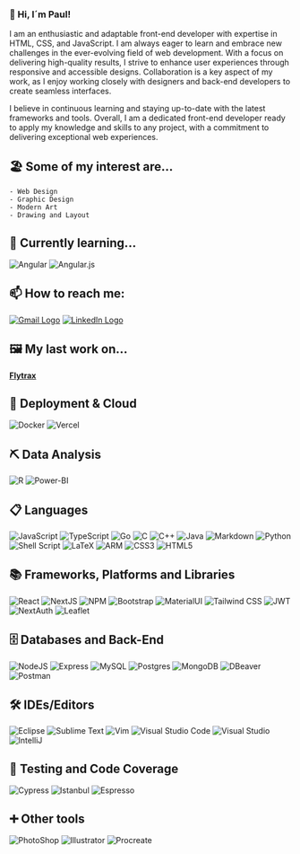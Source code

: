 ### 👋 Hi, I´m Paul!

I am an enthusiastic and adaptable front-end developer with expertise in HTML, CSS, and JavaScript. I am always eager to learn and embrace new challenges in the ever-evolving field of web development. With a focus on delivering high-quality results, I strive to enhance user experiences through responsive and accessible designs. Collaboration is a key aspect of my work, as I enjoy working closely with designers and back-end developers to create seamless interfaces.

I believe in continuous learning and staying up-to-date with the latest frameworks and tools. Overall, I am a dedicated front-end developer ready to apply my knowledge and skills to any project, with a commitment to delivering exceptional web experiences.

## 🏖️ Some of my interest are...

```
- Web Design
- Graphic Design
- Modern Art
- Drawing and Layout
```

## 🌱 Currently learning...

![Angular](https://img.shields.io/badge/angular-%23DD0031.svg?style=for-the-badge&logo=angular&logoColor=white) ![Angular.js](https://img.shields.io/badge/angular.js-%23E23237.svg?style=for-the-badge&logo=angularjs&logoColor=white)

## 📫 How to reach me:

<a href="mailto:paulhuszak@gmail.com"> <img alt="Gmail Logo" src="https://img.shields.io/badge/Gmail-D14836?style=for-the-badge&logo=gmail&logoColor=white"></a> <a href="https://www.linkedin.com/in/paul-huszak-2ba25115a/"> <img alt="LinkedIn Logo" src="https://img.shields.io/badge/LinkedIn-blue?style=for-the-badge&logo=linkedin&logoColor=white"></a>

## 🖼️ My last work on...

[**Flytrax**](https://www.flytrax.es)

## 🛬 Deployment & Cloud

![Docker](https://img.shields.io/badge/docker-%230db7ed.svg?style=for-the-badge&logo=docker&logoColor=white) ![Vercel](https://img.shields.io/badge/Vercel-black?style=for-the-badge&logo=Vercel&logoColor=white)

## ⛏ Data Analysis

![R](https://img.shields.io/badge/r-%23276DC3.svg?style=for-the-badge&logo=r&logoColor=white) ![Power-BI](https://img.shields.io/badge/power%20bi-orange?style=for-the-badge&logo=power%20bi)

## 📋 Languages

![JavaScript](https://img.shields.io/badge/javascript-%23323330.svg?style=for-the-badge&logo=javascript&logoColor=%23F7DF1E) ![TypeScript](https://img.shields.io/badge/-TypeScript-%23323330?style=for-the-badge&logo=typescript) ![Go](https://img.shields.io/badge/go-%2300ADD8.svg?style=for-the-badge&logo=go&logoColor=white) ![C](https://img.shields.io/badge/c-%2300599C.svg?style=for-the-badge&logo=c&logoColor=white) ![C++](https://img.shields.io/badge/c++-%2300599C.svg?style=for-the-badge&logo=c%2B%2B&logoColor=white) ![Java](https://img.shields.io/badge/java-%23ED8B00.svg?style=for-the-badge&logo=java&logoColor=white) ![Markdown](https://img.shields.io/badge/markdown-%23000000.svg?style=for-the-badge&logo=markdown&logoColor=white) ![Python](https://img.shields.io/badge/python-3670A0?style=for-the-badge&logo=python&logoColor=ffdd54) ![Shell Script](https://img.shields.io/badge/shell_script-%23121011.svg?style=for-the-badge&logo=gnu-bash&logoColor=white) ![LaTeX](https://img.shields.io/badge/latex-gray?style=for-the-badge&logo=latex&logoColor=white) ![ARM](https://img.shields.io/badge/arm-green?style=for-the-badge&logo=arm&logoColor=white) ![CSS3](https://img.shields.io/badge/css3-%231572B6.svg?style=for-the-badge&logo=css3&logoColor=white) ![HTML5](https://img.shields.io/badge/html5-%23E34F26.svg?style=for-the-badge&logo=html5&logoColor=white)

## 📚 Frameworks, Platforms and Libraries

![React](https://img.shields.io/badge/react-%2320232a.svg?style=for-the-badge&logo=react&logoColor=%2361DAFB) ![NextJS](https://img.shields.io/badge/nextjs-%2320232a.svg?style=for-the-badge&logo=react&logoColor=%2361DAFB) ![NPM](https://img.shields.io/badge/npm-%23E34F26?style=for-the-badge&logo=npm&logoColor=white) ![Bootstrap](https://img.shields.io/badge/bootstrap-%23563D7C.svg?style=for-the-badge&logo=bootstrap&logoColor=white) ![MaterialUI](https://img.shields.io/badge/mui-black.svg?style=for-the-badge&logo=mui&logoColor=%2361DAFB) ![Tailwind CSS](https://img.shields.io/badge/tailwind-blue.svg?style=for-the-badge&logo=tailwindcss&logoColor=white) ![JWT](https://img.shields.io/badge/JWT-black?style=for-the-badge&logo=JSON%20web%20tokens) ![NextAuth](https://img.shields.io/badge/nextauth-black?style=for-the-badge&logo=auth0&logoColor=white) ![Leaflet](https://img.shields.io/badge/leaflet-125215?style=for-the-badge&logo=leaflet&logoColor=white)

## 🗄️ Databases and Back-End

![NodeJS](https://img.shields.io/badge/NodeJS-orange?style=for-the-badge&logo=NodeJS) ![Express](https://img.shields.io/badge/-express-black?style=for-the-badge&logo=express) ![MySQL](https://img.shields.io/badge/mysql-%2300f.svg?style=for-the-badge&logo=mysql&logoColor=white) ![Postgres](https://img.shields.io/badge/postgres-%23316192.svg?style=for-the-badge&logo=postgresql&logoColor=white) ![MongoDB](https://img.shields.io/badge/MongoDB-%234ea94b.svg?style=for-the-badge&logo=mongodb&logoColor=white) ![DBeaver](https://img.shields.io/badge/dbeaver-330000.svg?style=for-the-badge&logo=dbeaver&logoColor=#ff9a00) ![Postman](https://img.shields.io/badge/postman-orange?style=for-the-badge&logo=postman&logoColor=white)

## 🛠 IDEs/Editors

![Eclipse](https://img.shields.io/badge/Eclipse-FE7A16.svg?style=for-the-badge&logo=Eclipse&logoColor=white) ![Sublime Text](https://img.shields.io/badge/sublime_text-%23575757.svg?style=for-the-badge&logo=sublime-text&logoColor=important) ![Vim](https://img.shields.io/badge/VIM-%2311AB00.svg?style=for-the-badge&logo=vim&logoColor=white) ![Visual Studio Code](https://img.shields.io/badge/Visual%20Studio%20Code-0078d7.svg?style=for-the-badge&logo=visual-studio-code&logoColor=white) ![Visual Studio](https://img.shields.io/badge/Visual%20Studio-5C2D91.svg?style=for-the-badge&logo=visual-studio&logoColor=white) ![IntelliJ](https://img.shields.io/badge/IntelliJ-blue?style=for-the-badge&logo=jetbrains&logoColor=white)

## 🧪 Testing and Code Coverage

![Cypress](https://img.shields.io/badge/cypress-2e66ac.svg?style=for-the-badge&logo=cypress&logoColor=white) ![Istanbul](https://img.shields.io/badge/istanbul-orange.svg?style=for-the-badge&logo=istanbul&logoColor=white) ![Espresso](https://img.shields.io/badge/espresso-gr?style=for-the-badge&logo=espresso&logoColor=white)

## ➕ Other tools

![PhotoShop](https://img.shields.io/badge/photoshop-001d34.svg?style=for-the-badge&logo=adobe-photoshop&logoColor=#2fa3f7) ![Illustrator](https://img.shields.io/badge/illustrator-330000.svg?style=for-the-badge&logo=adobe-illustrator&logoColor=#ff9a00) ![Procreate](https://img.shields.io/badge/procreate-242424.svg?style=for-the-badge&logo=procreate&logoColor=#white)
